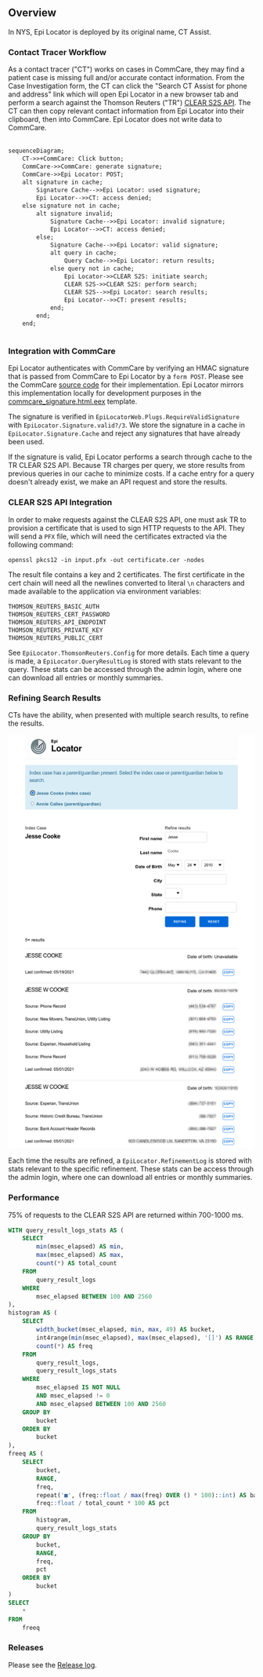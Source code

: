 ## Overview

In NYS, Epi Locator is deployed by its original name, CT Assist.

### Contact Tracer Workflow

As a contact tracer ("CT") works on cases in CommCare, they may find a patient case
is missing full and/or accurate contact information. From the Case Investigation
form, the CT can click the "Search CT Assist for phone and address" link which will
open Epi Locator in a new browser tab and perform a search against the Thomson Reuters ("TR")
[CLEAR S2S API](https://developerportal.thomsonreuters.com/clear-system-system). The CT
can then copy relevant contact information from Epi Locator into their clipboard, then
into CommCare. Epi Locator does not write data to CommCare.

<pre>
<code class="mermaid">
sequenceDiagram;
    CT->>+CommCare: Click button;
    CommCare->>CommCare: generate signature;
    CommCare->>Epi Locator: POST;
    alt signature in cache;
        Signature Cache-->>Epi Locator: used signature;
        Epi Locator-->>CT: access denied;
    else signature not in cache;
        alt signature invalid;
            Signature Cache-->>Epi Locator: invalid signature;
            Epi Locator-->>CT: access denied;
        else;
            Signature Cache-->>Epi Locator: valid signature;
            alt query in cache;
                Query Cache-->>Epi Locator: return results;
            else query not in cache;
                Epi Locator->>CLEAR S2S: initiate search;
                CLEAR S2S->>CLEAR S2S: perform search;
                CLEAR S2S-->>Epi Locator: search results;
                Epi Locator-->>CT: present results;
            end;
        end;
    end;
</code>
</pre>

### Integration with CommCare

Epi Locator authenticates with CommCare by verifying an HMAC signature that is passed
from CommCare to Epi Locator by a `form POST`. Please see the CommCare [source 
code](https://github.com/dimagi/commcare-hq/blob/74bc31910f692126f03c46a350ab8ae5700f87dd/corehq/apps/integration/static/integration/js/hmac_callout.js) 
for their implementation. Epi Locator mirrors this implementation locally for development purposes in the 
  [commcare_signature.html.eex](https://github.com/RatioPBC/epi-locator/blob/main/lib/epi_locator_web/templates/page/commcare_signature.html.eex) template.

The signature is verified in `EpiLocatorWeb.Plugs.RequireValidSignature` with `EpiLocator.Signature.valid?/3`. 
We store the signature in a cache in `EpiLocator.Signature.Cache` and reject any signatures that have
already been used.

If the signature is valid, Epi Locator performs a search through cache to the TR CLEAR S2S API.
Because TR charges per query, we store results from previous queries in our cache to
minimize costs. If a cache entry for a query doesn't already exist, we make an API request and store
the results.

### CLEAR S2S API Integration

In order to make requests against the CLEAR S2S API, one must ask TR to provision a certificate
that is used to sign HTTP requests to the API. They will send a `PFX` file, which will need the certificates 
extracted via the following command:

```
openssl pkcs12 -in input.pfx -out certificate.cer -nodes
```

The result file contains a key and 2 certificates. The first certificate in the cert chain will need all the newlines converted to literal `\n`
characters and made available to the application via environment variables:

```
THOMSON_REUTERS_BASIC_AUTH
THOMSON_REUTERS_CERT_PASSWORD
THOMSON_REUTERS_API_ENDPOINT
THOMSON_REUTERS_PRIVATE_KEY
THOMSON_REUTERS_PUBLIC_CERT
```

See `EpiLocator.ThomsonReuters.Config` for more details. Each time a query is made, a 
`EpiLocator.QueryResultLog` is stored with stats relevant to the query. These stats can be accessed
through the admin login, where one can download all entries or monthly summaries.

### Refining Search Results

CTs have the ability, when presented with multiple search results, to refine the results.

![](assets/refine-results.png)

Each time the results are refined, a `EpiLocator.RefinementLog` is stored with stats relevant
to the specific refinement. These stats can be access through the admin login, where one can
download all entries or monthly summaries.

### Performance

75% of requests to the CLEAR S2S API are returned within 700-1000 ms.

```sql
WITH query_result_logs_stats AS (
    SELECT
        min(msec_elapsed) AS min,
        max(msec_elapsed) AS max,
        count(*) AS total_count
    FROM
        query_result_logs
    WHERE
        msec_elapsed BETWEEN 100 AND 2560
),
histogram AS (
    SELECT
        width_bucket(msec_elapsed, min, max, 49) AS bucket,
        int4range(min(msec_elapsed), max(msec_elapsed), '[]') AS RANGE,
        count(*) AS freq
    FROM
        query_result_logs,
        query_result_logs_stats
    WHERE
        msec_elapsed IS NOT NULL
        AND msec_elapsed != 0
        AND msec_elapsed BETWEEN 100 AND 2560
    GROUP BY
        bucket
    ORDER BY
        bucket
),
freeq AS (
    SELECT
        bucket,
        RANGE,
        freq,
        repeat('■', (freq::float / max(freq) OVER () * 100)::int) AS bar,
        freq::float / total_count * 100 AS pct
    FROM
        histogram,
        query_result_logs_stats
    GROUP BY
        bucket,
        RANGE,
        freq,
        pct
    ORDER BY
        bucket
)
SELECT
    *
FROM
    freeq
```

### Releases

Please see the [Release log](https://ratiopbc.slab.com/public/posts/3curdkow).

